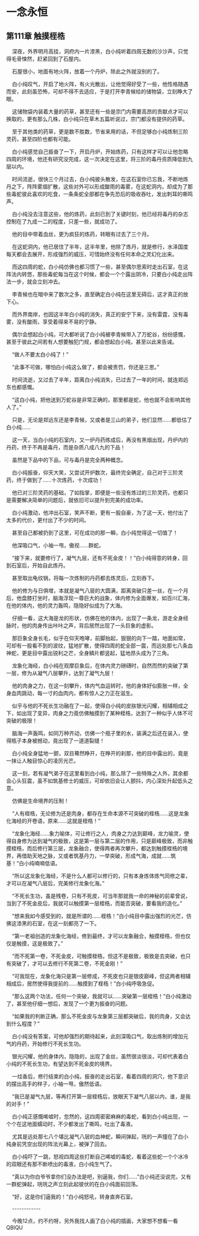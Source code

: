 # 一念永恒 
 ## 第111章 触摸桎梏
     深夜，外界明月高挂，洞府内一片漆黑，白小纯听着四周无数的沙沙声，只觉得毛骨悚然，赶紧回到了石屋内。

    石屋很小，地面有地火阵，放着一个丹炉，除此之外就没别的了。

    白小纯叹气，开启了地火阵，有火光散出，让他觉得好受了一些，他性格随遇而安，此刻虽恐怖，可却不得不去适应，于是打开李青候给的储物袋，立刻睁大了眼。

    这储物袋内装着大量的药草，甚至还有一些是宗门内需要高昂的贡献点才可以换取的，更有那么几株，白小纯只在草木五篇听说过，宗门都没有提供的药草。

    至于其他类的药草，更是数不胜数，节省来用的话，不但足够白小纯炼制三阶灵药，甚至四阶也都有可能。

    白小纯感觉自己振奋了一下，开启丹炉，开始炼药，只有这样才可以让他忽略四周的环境，他还有研究没完成，这一次决定在这里，将三阶的毒丹资质降低到九层以内。

    时间流逝，很快三个月过去，白小纯披头散发，在这石室你已忘我，不断地炼丹之下，阵阵雾烟扩散，这些对外可以形成酸雨的毒雾，在这蛇洞内，却成为了那些毒蛇彼此喜欢的吃食，一条条蛇全部都在争先恐后的吸收吞吐，发出刺耳的嘶鸣声。

    白小纯没去注意这些，他的炼药，此刻已到了关键时刻，他已经将毒丹的杂志控制在了九成一二的程度，只差一些，就成功了。

    他的目中带着血丝，更为疯狂的炼药，转眼有过去了三个月。

    在这蛇洞内，他已居住了半年，这半年里，他除了炼丹，就是修行，水泽国度每天都会去展开，形成强烈的威压，可惜始终没有任何本命之灵幻化出来。

    而这四周的蛇，白小纯仿佛也都习惯了一些，甚至偶尔思索时走出石室，在这阵法内转悠，那些毒蛇每当在这个时候，都会一个个露出阴冷，只要白小纯走出阵法一步，就会立刻冲去。

    李青候也在暗中来了数次之多，直至确定白小纯在这里无碍后，这才真正的放下心。

    而外界南岸，也因这半年白小纯的消失，真正的安宁下来，没有雷霆，没有毒雾，没有酸雨，享受着得来不易的宁静。

    偶尔会想起白小纯，可大都听说了白小纯被李青候带入了万蛇谷，纷纷感慨，甚至于彼此之间若有人想要触犯门规，都会想起白小纯，甚至以此来告诫。

    “做人不要太白小纯了！”

    “此事不可做，哪怕白小纯这么做了，都会被责罚，你还是三思。”

    时间流逝，又过去了半年，距离白小纯消失，已过去了一年的时间，就连郑远东也都感慨。

    “这白小纯，把他送到万蛇谷是非常正确的，那里都是蛇，他也就不会影响其他人了。”

    只是，无论是郑远东还是李青候，又或者是三山的弟子，他们显然……都低估了白小纯……

    这一天，当白小纯的石室内，又一炉丹药练成后，再没有黑烟出现，丹炉内的丹药，终于不再是毒丹，而是杂质八成八九的下品！

    虽然是下品中的下品，可与毒丹是完全两种概念。

    白小纯振奋，仰天大笑，又尝试开炉数次，最终完全确定，自己对于三阶灵药，终于做到了……十次炼药，十次成功！

    他已对三阶灵药的基础，了如指掌，即便是一些没有炼过的三阶灵药，也都只是需要解决简单的问题后，就依旧可以提升到完美的成功率。

    白小纯激动，他冲出石室，笑声不断，更有一股自豪，为了这一天，他付出了太多的代价，更付出了不少的时间。

    甚至自己都被扔到了这里，可在成功的那一瞬，白小纯觉得这一切值了！

    他深吸口气，小袖一甩，傲视……群蛇。

    “接下来，就要修行了，凝气九层，还有不死金皮！！”白小纯得意的转身，回到石室后，开始自此炼丹。

    甚至取出龟纹锅，将每一次炼制的丹药都去炼灵后，立刻吞下。

    他的修为与日俱增，本就是凝气八层的大圆满，距离突破只差一丝，在一个月后，他盘膝打坐时，脑海浮现一尊巨大的战象，体内修为全面爆发，如百川汇海，在他的体内，他的灵力轰鸣，隐隐好似成为了大海。

    仔细一看，这大海是龙的形状，仿佛在他的体内，出现了一条龙，游走全身经脉时，他的肉身传出咔咔之声，背后居然出现了一头巨象的虚影。

    那巨象全身长毛，似乎在仰天咆哮，前脚抬起，狠狠的向下一踏，地面如常，可却有一股看不到的波纹，猛地扩散，使得四周的蛇全部一震，而远处那七八条血神蛇，更是目中露出锐利之芒，全身鳞片都竖起，猛地昂头成为了三角。

    龙象化海经，白小纯在观摩巨象后，在体内灵力磅礴时，自然而然的突破了第一层，修为从凝气八层攀升，达到了凝气九层！

    他的肉身之力，在这一刻攀升，体内气血运转时，他的身体好似膨胀一样，全身血肉跳动，每一寸的血肉内，都有惊人之力正在滋生。

    似乎与他的不死长生功融在了一起，使得白小纯的皮肤银光闪耀，相辅相成之下，如出现了变异，肉身之力竟仿佛触摸到了某种桎梏，达到了一种似乎人体不可突破的极限！

    脑海一声轰鸣，如同万种齐动，仿佛一个瓶子里的水，装满之后还在装入，使得瓶子本身被撼动，竟出现了一道道裂缝！

    白小纯全身猛地一颤，双目蓦然睁开，在睁开的刹那，他的目中露出的，竟是一抹让人触目惊心的凌厉光芒。

    这一刻，若有凝气弟子在这里看到白小纯，那么除了一些特殊之人外，其余都会心头狂震，虽不如筑基修士的威压，可却依旧会让人颤抖，内心深处升起低头之意。

    仿佛是生命境界的压制！

    “人有桎梏，无论修为还是肉身，都存在生命本源不可突破的桎梏……这是龙象化海经的开卷语，原来……这就是桎梏！”

    “龙象化海经……象力喻体，可让修行之人，肉身之力达到巅峰，龙力喻灵，使得自身修为达到凝气的极致，这是第一层与第二层的作用，只是巅峰极致，而非触摸桎梏，而后修行第三层，龙象融合，使得两者再次攀升，都达到触摸桎梏的境界，再借助天地之脉，又或者筑基丹力，一举突破，形成气海，成就……筑基！”白小纯喃喃低语。

    “所以这龙象化海经，不是什么人都可以修行的，只有本身炼体炼气同修之辈，才可以在凝气八层后，完美修行龙象化海。”

    “不死长生功，虽是残卷，只有不死皮，可当年那就我一命的神秘的前辈曾说，当到了不死金皮后，我就可以触摸第一层桎梏，而能否突破，要看我的造化。”

    “想来我如今感受到的，就是所谓的……桎梏！”白小纯目中露出强烈的光芒，仿佛这漆黑的石室，在这一刻都亮了一下。

    “第一老祖创造的龙象化海经，修到最终，才可以龙象融合，触摸桎梏，但也仅仅是触摸，这是极致了。”

    “而不死第一卷，不死金皮，可触摸桎梏，但这不是极致，极致是去突破，也只有突破了，才可以去修行不死第二卷，不死金刚！”

    “可我现在，龙象化海只是第一层修成，不死皮也只是银皮巅峰，但这两者相辅相成后，居然使得我提前的……触摸到了桎梏！”白小纯呼吸急促。

    “那么这两个功法，任何一个突破，我就可以……突破第一层桎梏！”白小纯激动了，甚至他仔细一想后，发现了一个更为振奋的问题。

    “如果我的判断正确，那么不死金皮与龙象第三层都突破后，我的肉身，又会达到什么程度？”

    白小纯没有答案，可他却强烈的期待起来，此刻深吸口气，取出炼制的增加元气的丹药，开始修行不死长生功。

    银光闪耀，他的身体内，隐隐的，出现了金丝，虽然很淡很淡，可却代表着白小纯的不死长生功，有望达到不死金皮的境界。

    一炷香后，修行结束的白小纯，振奋的走出石室，看着四周的洞穴，他下意识的摆出高手的样子，小袖一甩，傲然低语。

    “我已是凝气九层，等再打开第一层桎梏后，放眼天下凝气八层以内，谁，是我的对手！”

    白小纯正感慨唏嘘时，忽然的，这四周密密麻麻的毒蛇，看到白小纯出现，一个个在这地面蠕动时，不少都发出了嘶鸣，吐出了毒液。

    尤其是远处那七八个堪比凝气八层的血神蛇，瞬间弹起，咣的一声撞在了白小纯身前凭空出现的阵法光幕上，被弹了回去。

    白小纯吓了一跳，怒视四周这些打断自己唏嘘的毒蛇，看着这些蛇一个个冰冷的双眼还有那不断喷出的毒液，白小纯生气了。

    “真以为你白爷爷拿你们没办法是吧，别逼我，你们……”白小纯还没说完，又有一群蛇弹起，咣咣之声立刻此起彼伏的在白小纯面前回荡。

    “好，这是你们逼我的！”白小纯怒吼，转身直奔石室。

    ------------

    今晚12点，约不约呀，另外我找人画了白小纯的插画，大家想不想看一看 
QBIQU